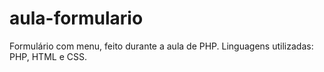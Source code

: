 # aula-formulario
Formulário com menu, feito durante a aula de PHP. Linguagens utilizadas: PHP, HTML e CSS.
